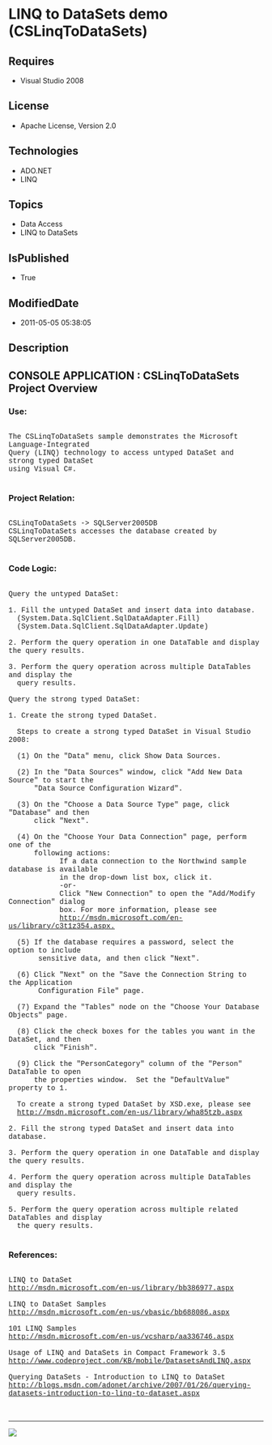 # LINQ to DataSets demo (CSLinqToDataSets)
## Requires
* Visual Studio 2008
## License
* Apache License, Version 2.0
## Technologies
* ADO.NET
* LINQ
## Topics
* Data Access
* LINQ to DataSets
## IsPublished
* True
## ModifiedDate
* 2011-05-05 05:38:05
## Description

<p style="font-family:Courier New"></p>
<h2>CONSOLE APPLICATION : CSLinqToDataSets Project Overview</h2>
<p style="font-family:Courier New"></p>
<h3>Use:</h3>
<p style="font-family:Courier New"><br>
The CSLinqToDataSets sample demonstrates the Microsoft Language-Integrated <br>
Query (LINQ) technology to access untyped DataSet and strong typed DataSet <br>
using Visual C#. <br>
<br>
</p>
<h3>Project Relation:</h3>
<p style="font-family:Courier New"><br>
CSLinqToDataSets -&gt; SQLServer2005DB<br>
CSLinqToDataSets accesses the database created by SQLServer2005DB.<br>
<br>
</p>
<h3>Code Logic:</h3>
<p style="font-family:Courier New"><br>
Query the untyped DataSet:<br>
<br>
1. Fill the untyped DataSet and insert data into database.<br>
&nbsp; (System.Data.SqlClient.SqlDataAdapter.Fill)<br>
&nbsp; (System.Data.SqlClient.SqlDataAdapter.Update)<br>
&nbsp; <br>
2. Perform the query operation in one DataTable and display the query results.<br>
<br>
3. Perform the query operation across multiple DataTables and display the <br>
&nbsp; query results.<br>
&nbsp; <br>
Query the strong typed DataSet:<br>
<br>
1. Create the strong typed DataSet.<br>
<br>
&nbsp; Steps to create a strong typed DataSet in Visual Studio 2008:<br>
&nbsp; <br>
&nbsp; (1) On the &quot;Data&quot; menu, click Show Data Sources. <br>
&nbsp; <br>
&nbsp; (2) In the &quot;Data Sources&quot; window, click &quot;Add New Data Source&quot; to start the
<br>
&nbsp; &nbsp; &nbsp; &quot;Data Source Configuration Wizard&quot;. <br>
&nbsp; &nbsp; &nbsp; <br>
&nbsp; (3) On the &quot;Choose a Data Source Type&quot; page, click &quot;Database&quot; and then
<br>
&nbsp; &nbsp; &nbsp; click &quot;Next&quot;. <br>
&nbsp; &nbsp; &nbsp; <br>
&nbsp; (4) On the &quot;Choose Your Data Connection&quot; page, perform one of the
<br>
&nbsp; &nbsp; &nbsp; following actions: <br>
&nbsp;&nbsp;&nbsp;&nbsp;&nbsp;&nbsp;&nbsp;&nbsp;&nbsp;&nbsp;&nbsp;&nbsp;If a data connection to the Northwind sample database is available
<br>
&nbsp;&nbsp;&nbsp;&nbsp;&nbsp;&nbsp;&nbsp;&nbsp;&nbsp;&nbsp;&nbsp;&nbsp;in the drop-down list box, click it.
<br>
&nbsp;&nbsp;&nbsp;&nbsp;&nbsp;&nbsp;&nbsp;&nbsp;&nbsp;&nbsp;&nbsp;&nbsp;-or- <br>
&nbsp;&nbsp;&nbsp;&nbsp;&nbsp;&nbsp;&nbsp;&nbsp;&nbsp;&nbsp;&nbsp;&nbsp;Click &quot;New Connection&quot; to open the &quot;Add/Modify Connection&quot; dialog
<br>
&nbsp;&nbsp;&nbsp;&nbsp;&nbsp;&nbsp;&nbsp;&nbsp;&nbsp;&nbsp;&nbsp;&nbsp;box. For more information, please see
<br>
&nbsp;&nbsp;&nbsp;&nbsp;&nbsp;&nbsp;&nbsp;&nbsp;&nbsp;&nbsp;&nbsp;&nbsp;<a target="_blank" href="http://msdn.microsoft.com/en-us/library/c3t1z354.aspx.">http://msdn.microsoft.com/en-us/library/c3t1z354.aspx.</a>
<br>
&nbsp;&nbsp;&nbsp;&nbsp;&nbsp;&nbsp;&nbsp;&nbsp;&nbsp;&nbsp;&nbsp;&nbsp;<br>
&nbsp; (5) If the database requires a password, select the option to include <br>
&nbsp;&nbsp;&nbsp;&nbsp; &nbsp; sensitive data, and then click &quot;Next&quot;. <br>
&nbsp;&nbsp;&nbsp;&nbsp; &nbsp; <br>
&nbsp; (6) Click &quot;Next&quot; on the &quot;Save the Connection String to the Application
<br>
&nbsp;&nbsp;&nbsp;&nbsp; &nbsp; Configuration File&quot; page. <br>
<br>
&nbsp; (7) Expand the &quot;Tables&quot; node on the &quot;Choose Your Database Objects&quot; page.
<br>
<br>
&nbsp; (8) Click the check boxes for the tables you want in the DataSet, and then<br>
&nbsp; &nbsp; &nbsp; click &quot;Finish&quot;. <br>
&nbsp; &nbsp; &nbsp; <br>
&nbsp; (9) Click the &quot;PersonCategory&quot; column of the &quot;Person&quot; DataTable to open
<br>
&nbsp; &nbsp; &nbsp; the properties window. &nbsp;Set the &quot;DefaultValue&quot; property to 1.<br>
&nbsp; &nbsp; &nbsp; <br>
&nbsp; To create a strong typed DataSet by XSD.exe, please see<br>
&nbsp; <a target="_blank" href="http://msdn.microsoft.com/en-us/library/wha85tzb.aspx">
http://msdn.microsoft.com/en-us/library/wha85tzb.aspx</a><br>
&nbsp; <br>
2. Fill the strong typed DataSet and insert data into database.<br>
&nbsp; <br>
3. Perform the query operation in one DataTable and display the query results.<br>
<br>
4. Perform the query operation across multiple DataTables and display the <br>
&nbsp; query results.<br>
&nbsp; <br>
5. Perform the query operation across multiple related DataTables and display<br>
&nbsp; the query results.<br>
&nbsp; <br>
</p>
<h3>References:</h3>
<p style="font-family:Courier New"><br>
LINQ to DataSet<br>
<a target="_blank" href="http://msdn.microsoft.com/en-us/library/bb386977.aspx">http://msdn.microsoft.com/en-us/library/bb386977.aspx</a><br>
<br>
LINQ to DataSet Samples<br>
<a target="_blank" href="http://msdn.microsoft.com/en-us/vbasic/bb688086.aspx">http://msdn.microsoft.com/en-us/vbasic/bb688086.aspx</a><br>
<br>
101 LINQ Samples<br>
<a target="_blank" href="http://msdn.microsoft.com/en-us/vcsharp/aa336746.aspx">http://msdn.microsoft.com/en-us/vcsharp/aa336746.aspx</a><br>
<br>
Usage of LINQ and DataSets in Compact Framework 3.5<br>
<a target="_blank" href="http://www.codeproject.com/KB/mobile/DatasetsAndLINQ.aspx">http://www.codeproject.com/KB/mobile/DatasetsAndLINQ.aspx</a><br>
<br>
Querying DataSets - Introduction to LINQ to DataSet<br>
<a target="_blank" href="http://blogs.msdn.com/adonet/archive/2007/01/26/querying-datasets-introduction-to-linq-to-dataset.aspx">http://blogs.msdn.com/adonet/archive/2007/01/26/querying-datasets-introduction-to-linq-to-dataset.aspx</a><br>
<br>
<br>
</p>
<hr>
<div><a href="http://go.microsoft.com/?linkid=9759640" style="margin-top:3px"><img src="http://bit.ly/onecodelogo">
</a></div>
